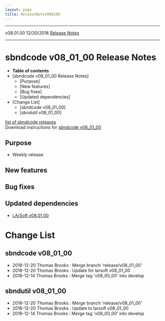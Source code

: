 ```yaml
---
layout: page
title: ReleaseNotes080100
---
```


  ----------- ------------ -- -- ------------------------------------------------------
  v08.01.00   12/20/2018         [Release Notes](ReleaseNotes080100.html)
  ----------- ------------ -- -- ------------------------------------------------------



sbndcode v08\_01\_00 Release Notes
======================================================================================

-   **Table of contents**
-   [sbndcode v08\_01\_00 Release
    Notes]
    -   [Purpose]
    -   [New features]
    -   [Bug fixes]
    -   [Updated dependencies]
-   [Change List]
    -   [sbndcode v08\_01\_00]
    -   [sbndutil v08\_01\_00]

[list of sbndcode
releases](List_of_SBND_code_releases.html)\
Download instructions for [sbndcode
v08\_01\_00](http://scisoft.fnal.gov/scisoft/bundles/sbnd/v08_01_00/sbndcode-v08_01_00.html)



Purpose
----------------------------------

-   Weekly release



New features
--------------------------------------------



Bug fixes
--------------------------------------



Updated dependencies
------------------------------------------------------------

-   [LArSoft
    v08.01.00](https://cdcvs.fnal.gov/redmine/projects/larsoft/wiki/ReleaseNotes080100)



Change List
==========================================



sbndcode v08\_01\_00
----------------------------------------------------------

-   2018-12-20 Thomas Brooks : Merge branch \'release/v08\_01\_00\'
-   2018-12-20 Thomas Brooks : Update for larsoft v08\_01\_00
-   2018-12-14 Thomas Brooks : Merge tag \'v08\_00\_00\' into develop



sbndutil v08\_01\_00
----------------------------------------------------------

-   2018-12-20 Thomas Brooks : Merge branch \'release/v08\_01\_00\'
-   2018-12-20 Thomas Brooks : Update to larsoft v08\_01\_00
-   2018-12-14 Thomas Brooks : Merge tag \'v08\_00\_00\' into develop
